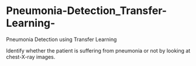 # Pneumonia-Detection_Transfer-Learning-
Pneumonia Detection using Transfer Learning

Identify whether the patient is suffering from pneumonia or not by looking at chest-X-ray images.
